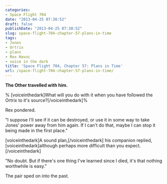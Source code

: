 ```yaml
---
categories:
- Space Flight 704
date: "2013-04-25 07:30:52"
draft: false
publishDate: "2013-04-25 07:30:52"
slug: space-flight-704-chapter-57-plans-in-time
tags:
- Jones
- Ortrix
- plans
- Rex Havoc
- voice in the dark
title: 'Space Flight 704, Chapter 57: Plans in Time'
url: /space-flight-704-chapter-57-plans-in-time/
---
```

**The Other travelled with him.**

% \[voiceinthedark\]What will you do with it when you have followed the
Ortrix to it's source?\[/voiceinthedark\]%

Rex pondered.

"I suppose I'll see if it can be destroyed, or use it in some way to
take Jones' power away from him again. If I can't do that, maybe I can
stop it being made in the first place."

\[voiceinthedark\]A sound plan,\[/voiceinthedark\] his companion
replied, \[voiceinthedark\]although perhaps more difficult than you
expect.\[/voiceinthedark\]

"No doubt. But if there's one thing I've learned since I died, it's that
nothing worthwhile is easy."

The pair sped on into the past.